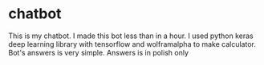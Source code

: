 # chatbot
This is my chatbot. I made this bot less than in a hour. I used python keras deep learning library with tensorflow and wolframalpha to make calculator. Bot's answers is very simple. Answers is in polish only
